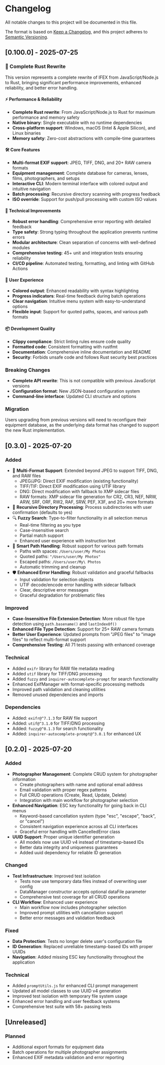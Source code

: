 # Changelog

All notable changes to this project will be documented in this file.

The format is based on [Keep a Changelog](https://keepachangelog.com/en/1.0.0/),
and this project adheres to [Semantic Versioning](https://semver.org/spec/v2.0.0.html).

## [0.100.0] - 2025-07-25

### 🎯 Complete Rust Rewrite

This version represents a complete rewrite of IFEX from JavaScript/Node.js to Rust, bringing significant performance improvements, enhanced reliability, and better error handling.

#### ⚡ Performance & Reliability
- **Complete Rust rewrite**: From JavaScript/Node.js to Rust for maximum performance and memory safety
- **Native binary**: Single executable with no runtime dependencies
- **Cross-platform support**: Windows, macOS (Intel & Apple Silicon), and Linux binaries
- **Memory safety**: Zero-cost abstractions with compile-time guarantees

#### 🛠️ Core Features
- **Multi-format EXIF support**: JPEG, TIFF, DNG, and 20+ RAW camera formats
- **Equipment management**: Complete database for cameras, lenses, films, photographers, and setups
- **Interactive CLI**: Modern terminal interface with colored output and intuitive navigation
- **Batch processing**: Recursive directory scanning with progress feedback
- **ISO override**: Support for push/pull processing with custom ISO values

#### 🔧 Technical Improvements
- **Robust error handling**: Comprehensive error reporting with detailed feedback
- **Type safety**: Strong typing throughout the application prevents runtime errors
- **Modular architecture**: Clean separation of concerns with well-defined modules
- **Comprehensive testing**: 45+ unit and integration tests ensuring reliability
- **CI/CD pipeline**: Automated testing, formatting, and linting with GitHub Actions

#### 🎨 User Experience
- **Colored output**: Enhanced readability with syntax highlighting
- **Progress indicators**: Real-time feedback during batch operations
- **Clear navigation**: Intuitive menu system with easy-to-understand options
- **Flexible input**: Support for quoted paths, spaces, and various path formats

#### 📦 Development Quality
- **Clippy compliance**: Strict linting rules ensure code quality
- **Formatted code**: Consistent formatting with rustfmt
- **Documentation**: Comprehensive inline documentation and README
- **Security**: Forbids unsafe code and follows Rust security best practices

### Breaking Changes
- **Complete API rewrite**: This is not compatible with previous JavaScript versions
- **Configuration format**: New JSON-based configuration system
- **Command-line interface**: Updated CLI structure and options

### Migration
Users upgrading from previous versions will need to reconfigure their equipment database, as the underlying data format has changed to support the new Rust implementation.

## [0.3.0] - 2025-07-20

### Added

- 🎯 **Multi-Format Support**: Extended beyond JPEG to support TIFF, DNG, and RAW files
  - JPEG/JPG: Direct EXIF modification (existing functionality)
  - TIFF/TIF: Direct EXIF modification using UTIF library
  - DNG: Direct modification with fallback to XMP sidecar files
  - RAW formats: XMP sidecar file generation for CR2, CR3, NEF, NRW, ARW, SRF, ORF, RW2, RAF, SRW, PEF, X3F, and 20+ more formats
- 📁 **Recursive Directory Processing**: Process subdirectories with user confirmation (defaults to yes)
- 🔍 **Fuzzy Search**: Type-to-filter functionality in all selection menus
  - Real-time filtering as you type
  - Case-insensitive search
  - Partial match support
  - Enhanced user experience with instruction text
- 📝 **Smart Path Handling**: Robust support for various path formats
  - Paths with spaces: `/Users/user/My Photos`
  - Quoted paths: `"/Users/user/My Photos"`
  - Escaped paths: `/Users/user/My\ Photos`
  - Automatic trimming and cleanup
- 🛡️ **Enhanced Error Handling**: Robust validation and graceful fallbacks
  - Input validation for selection objects
  - UTIF decode/encode error handling with sidecar fallback
  - Clear, descriptive error messages
  - Graceful degradation for problematic files

### Improved

- **Case-Insensitive File Extension Detection**: More robust file type detection using `path.basename()` and `lastIndexOf()`
- **Enhanced File Type Detection**: Support for 25+ RAW camera formats
- **Better User Experience**: Updated prompts from "JPEG files" to "image files" to reflect multi-format support
- **Comprehensive Testing**: All 71 tests passing with enhanced coverage

### Technical

- Added `exifr` library for RAW file metadata reading
- Added `utif` library for TIFF/DNG processing
- Added `fuzzy` and `inquirer-autocomplete-prompt` for search functionality
- Enhanced ExifManager with format-specific processing methods
- Improved path validation and cleaning utilities
- Removed unused dependencies and imports

### Dependencies

- Added: `exifr@^7.1.3` for RAW file support
- Added: `utif@^3.1.0` for TIFF/DNG processing
- Added: `fuzzy@^0.1.3` for search functionality
- Added: `inquirer-autocomplete-prompt@^3.0.1` for enhanced UX

## [0.2.0] - 2025-07-20

### Added

- **Photographer Management**: Complete CRUD system for photographer information
  - Create photographers with name and optional email address
  - Email validation with proper regex patterns
  - Full CRUD operations (Create, Read, Update, Delete)
  - Integration with main workflow for photographer selection
- **Enhanced Navigation**: ESC key functionality for going back in CLI menus
  - Keyword-based cancellation system (type "esc", "escape", "back", or "cancel")
  - Consistent navigation experience across all CLI interfaces
  - Graceful error handling with CancelledError class
- **UUID Support**: Proper unique identifier generation
  - All models now use UUID v4 instead of timestamp-based IDs
  - Better data integrity and uniqueness guarantees
  - Added uuid dependency for reliable ID generation

### Changed

- **Test Infrastructure**: Improved test isolation
  - Tests now use temporary data files instead of overwriting user config
  - DataManager constructor accepts optional dataFile parameter
  - Comprehensive test coverage for all CRUD operations
- **CLI Workflow**: Enhanced user experience
  - Main workflow now includes photographer selection
  - Improved prompt utilities with cancellation support
  - Better error messages and validation feedback

### Fixed

- **Data Protection**: Tests no longer delete user's configuration file
- **ID Generation**: Replaced unreliable timestamp-based IDs with proper UUIDs
- **Navigation**: Added missing ESC key functionality throughout the application

### Technical

- Added `promptUtils.js` for enhanced CLI prompt management
- Updated all model classes to use UUID v4 generation
- Improved test isolation with temporary file system usage
- Enhanced error handling and user feedback systems
- Comprehensive test suite with 58+ passing tests

## [Unreleased]

### Planned

- Additional export formats for equipment data
- Batch operations for multiple photographer assignments
- Enhanced EXIF metadata validation and error reporting
